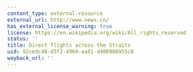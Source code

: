 ```yaml
---
content_type: external-resource
external_url: http://www.news.cn/
has_external_license_warning: true
license: https://en.wikipedia.org/wiki/All_rights_reserved
status: ''
title: Direct flights across the Straits
uid: 92cedc48-d5f2-4969-aa81-d400908955c8
wayback_url: ''
---
```


